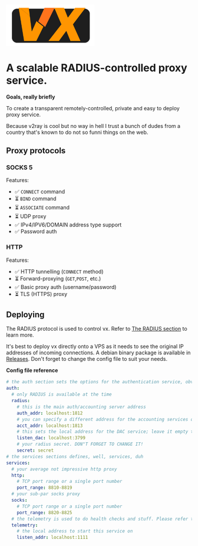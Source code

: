<img src="./vx-logo.svg" width="240px" />

# A scalable RADIUS-controlled proxy service.

**Goals, really briefly**

To create a transparent remotely-controlled, private and easy to deploy proxy service.

Because v2ray is cool but no way in hell I trust a bunch of dudes from a country that's known to do not so funni things on the web.

## Proxy protocols

### SOCKS 5

Features:
- ✅ `CONNECT` command
- ⏳ `BIND` command
- ⏳ `ASSOCIATE` command
- ⏳ UDP proxy
- ✅ IPv4/IPV6/DOMAIN address type support
- ✅ Password auth

### HTTP

Features:
- ✅ HTTP tunnelling (`CONNECT` method)
- ⏳ Forward-proxying (`GET`,`POST`, etc.)
- ✅ Basic proxy auth (username/password)
- ⏳ TLS (HTTPS) proxy

## Deploying

The RADIUS protocol is used to control vx. Refer to [The RADIUS section](./radius.md) to learn more.

It's best to deploy vx directly onto a VPS as it needs to see the original IP addresses of incoming connections. A debian binary package is available in [Releases](https://github.com/maddsua/vx-proxy/releases). Don't forget to change the config file to suit your needs.

**Config file reference**

```yml
# the auth section sets the options for the authentication service, obviously
auth:
  # only RADIUS is available at the time
  radius:
    # this is the main auth/accounting server address
    auth_addr: localhost:1812
    # you can specify a different address for the accounting services or leave it empty, so that the auth_addr is used for both operations
    acct_addr: localhost:1813
    # this sets the local address for the DAC service; leave it empty to use the default radius-defined port (:3799)
    listen_dac: localhost:3799
    # your radius secret. DON"T FORGET TO CHANGE IT!
    secret: secret
# the services sections defines, well, services, duh
services:
  # your average not impressive http proxy
  http:
    # TCP port range or a single port number
    port_range: 8810-8819
  # your sub-par socks proxy
  socks:
    # TCP port range or a single port number
    port_range: 8820-8825
  # the telemetry is used to do health checks and stuff. Please refer to the telemetry.openapi.yaml
  telemetry:
    # the local address to start this service on
    listen_addr: localhost:1111

```
